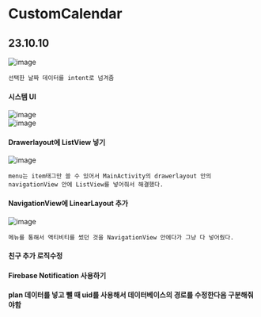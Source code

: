 # CustomCalendar
## 23.10.10
![image](https://github.com/chihyunwon/CustomCalendar/assets/58906858/43cf17ae-eea4-45b2-b729-a81d24682c1f)
```
선택한 날짜 데이터를 intent로 넘겨줌
```
#### 시스템 UI
![image](https://github.com/chihyunwon/CustomCalendar/assets/58906858/4a3d046a-6a75-4c33-9792-e0dd0a1886ee)          
![image](https://github.com/chihyunwon/CustomCalendar/assets/58906858/2d3568a0-40bb-4dda-aaba-c0a744275808)    

#### Drawerlayout에 ListView 넣기
![image](https://github.com/mr-won/CustomCalendar/assets/58906858/459e7476-bae5-4d1d-85cf-221f6102f8c5)
```
menu는 item태그만 쓸 수 있어서 MainActivity의 drawerlayout 안의 navigationView 안에 ListView를 넣어줘서 해결했다.
```
#### NavigationView에 LinearLayout 추가
![image](https://github.com/mr-won/CustomCalendar/assets/58906858/e793605d-42aa-4db4-a1ac-21ff9d0002ea)
```
메뉴를 통해서 액티비티를 썼던 것을 NavigationView 안에다가 그냥 다 넣어줬다.
```
#### 친구 추가 로직수정


#### Firebase Notification 사용하기

#### plan 데이터를 넣고 뺄 때 uid를 사용해서 데이터베이스의 경로를 수정한다음 구분해줘야함
